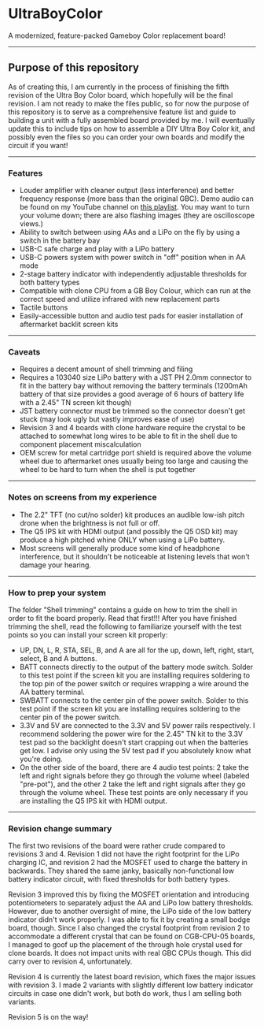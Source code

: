# UltraBoyColor
 A modernized, feature-packed Gameboy Color replacement board!

---

## Purpose of this repository
As of creating this, I am currently in the process of finishing the fifth revision of the Ultra Boy Color board, which hopefully will be the final revision. I am not ready to make the files public, so for now the purpose of this repository is to serve as a comprehensive feature list and guide to building a unit with a fully assembled board provided by me. I will eventually update this to include tips on how to assemble a DIY Ultra Boy Color kit, and possibly even the files so you can order your own boards and modify the circuit if you want!

---

### Features
- Louder amplifier with cleaner output (less interference) and better frequency response (more bass than the original GBC). Demo audio can be found on my YouTube channel on [this playlist](https://www.youtube.com/playlist?list=PLDhmFPH88AsarVaGamZC6ayKIjXoZndGF). You may want to turn your volume down; there are also flashing images (they are oscilloscope views.)
- Ability to switch between using AAs and a LiPo on the fly by using a switch in the battery bay
- USB-C safe charge and play with a LiPo battery
- USB-C powers system with power switch in "off" position when in AA mode
- 2-stage battery indicator with independently adjustable thresholds for both battery types
- Compatible with clone CPU from a GB Boy Colour, which can run at the correct speed and utilize infrared with new replacement parts
- Tactile buttons
- Easily-accessible button and audio test pads for easier installation of aftermarket backlit screen kits

---

### Caveats
- Requires a decent amount of shell trimming and filing
- Requires a 103040 size LiPo battery with a JST PH 2.0mm connector to fit in the battery bay without removing the battery terminals (1200mAh battery of that size provides a good average of 6 hours of battery life with a 2.45" TN screen kit though)
- JST battery connector must be trimmed so the connector doesn't get stuck (may look ugly but vastly improves ease of use)
- Revision 3 and 4 boards with clone hardware require the crystal to be attached to somewhat long wires to be able to fit in the shell due to component placement miscalculation
- OEM screw for metal cartridge port shield is required above the volume wheel due to aftermarket ones usually being too large and causing the wheel to be hard to turn when the shell is put together

---

### Notes on screens from my experience
- The 2.2" TFT (no cut/no solder) kit produces an audible low-ish pitch drone when the brightness is not full or off.
- The Q5 IPS kit with HDMI output (and possibly the Q5 OSD kit) may produce a high pitched whine ONLY when using a LiPo battery.
- Most screens will generally produce some kind of headphone interference, but it shouldn't be noticeable at listening levels that won't damage your hearing.

---

### How to prep your system
The folder "Shell trimming" contains a guide on how to trim the shell in order to fit the board properly. Read that first!!! After you have finished trimming the shell, read the following to familiarize yourself with the test points so you can install your screen kit properly:

- UP, DN, L, R, STA, SEL, B, and A are all for the up, down, left, right, start, select, B and A buttons.
- BATT connects directly to the output of the battery mode switch. Solder to this test point if the screen kit you are installing requires soldering to the top pin of the power switch or requires wrapping a wire around the AA battery terminal.
- SWBATT connects to the center pin of the power switch. Solder to this test point if the screen kit you are installing requires soldering to the center pin of the power switch.
- 3.3V and 5V are connected to the 3.3V and 5V power rails respectively. I recommend soldering the power wire for the 2.45" TN kit to the 3.3V test pad so the backlight doesn't start crapping out when the batteries get low. I advise only using the 5V test pad if you absolutely know what you're doing.
- On the other side of the board, there are 4 audio test points: 2 take the left and right signals before they go through the volume wheel (labeled "pre-pot"), and the other 2 take the left and right signals after they go through the volume wheel. These test points are only necessary if you are installing the Q5 IPS kit with HDMI output.

---

### Revision change summary
The first two revisions of the board were rather crude compared to revisions 3 and 4. Revision 1 did not have the right footprint for the LiPo charging IC, and revision 2 had the MOSFET used to charge the battery in backwards. They shared the same janky, basically non-functional low battery indicator circuit, with fixed thresholds for both battery types.

Revision 3 improved this by fixing the MOSFET orientation and introducing potentiometers to separately adjust the AA and LiPo low battery thresholds. However, due to another oversight of mine, the LiPo side of the low battery indicator didn't work properly. I was able to fix it by creating a small bodge board, though. Since I also changed the crystal footprint from revision 2 to accommodate a different crystal that can be found on CGB-CPU-05 boards, I managed to goof up the placement of the through hole crystal used for clone boards. It does not impact units with real GBC CPUs though. This did carry over to revision 4, unfortunately.

Revision 4 is currently the latest board revision, which fixes the major issues with revision 3. I made 2 variants with slightly different low battery indicator circuits in case one didn't work, but both do work, thus I am selling both variants.

Revision 5 is on the way!
